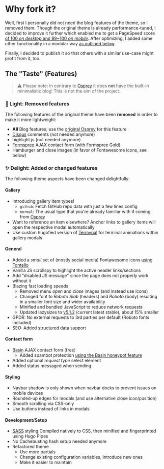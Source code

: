 # Why fork it?

Well, first I personally did not need the blog features of the theme, so I removed them.
Though the original theme is already performance-tuned, I decided to improve it further which enabled me to get a PageSpeed score [of 100 *on desktop* and 99~100 *on mobile*](https://developers.google.com/speed/pagespeed/insights/?url=https%3A%2F%2Fkdevo.github.io). After optimizing, I added some other functionality in a modular way [as outlined below](#the-taste-features).

Finally, I decided to publish it so that others with a similar use-case might profit from it, too.

## The "Taste" (Features)

> :warning: Please note: In contrary to [Osprey](https://github.com/tomanistor/osprey) it does **not** have the built-in minimalistic blog! This is not the aim of the project.

### :low_brightness: Light: **Removed** features

The following features of the original theme have been **removed** in order to make it more lightweight:

- **All** Blog features; use the [original Osprey](https://github.com/tomanistor/osprey) for this feature
- [Disqus](https://disqus.com) comments (not needed anymore)
- highlight.js (not needed anymore)
- [Formspree](https://formspree.io) AJAX contact form (with Formspree Gold)
- Hamburger and close images (in favor of Fontawesome icons, see below)

### :sparkles: Delight: **Added** or **changed** features

The following theme aspects have been changed delightfully:

#### Gallery
* Introducing gallery item types!
    * `github`: Fetch GitHub repo data with just a few lines config
    * `normal`: The usual type that you're already familiar with if coming from [Osprey](https://github.com/tomanistor/osprey)
* Want to reference an item elsewhere? Anchor links to gallery items will open the respective modal automatically
* Use custom hugofied version of [Termynal](https://github.com/ines/termynal/) for terminal animations within gallery modals

#### General
* Added a *small* set of (mostly social media) Fontawesome icons [using Fontello](http://fontello.com/)
* Vanilla JS scrollspy to highlight the active header links/sections
* Add "disabled JS message" since the page does not properly work without it
* Blazing fast loading speeds
  * Removed menu *open* and *close* images (and instead use icons)
  * Changed font to *Roboto Slab* (headers) and *Roboto* (body) resulting in a smaller font size and wider availability
  * Minified and bundled JavaScript to reduce network requests
  * Updated lazysizes to [v5.1.2](https://github.com/aFarkas/lazysizes/releases/tag/5.1.2) (current latest stable), about 15% smaller
* GPDR: No external requests to 3rd parties per default (Roboto fonts included)
* SEO: Added [structured data](https://developers.google.com/search/docs/guides/intro-structured-data) support

#### Contact form
* [Basin](https://usebasin.com/) AJAX contact form (free)
  * Added spambot protection [using the Basin honeypot feature](https://usebasin.com/docs/features/spam-filtering)
* Added optional *request type* select element
* Added status messaged when sending

#### Styling
* Navbar shadow is only shown when navbar docks to prevent issues on mobile devices
* Rounded-up edges for modals (and use alternative close icon/position)
* Smooth scrolling via CSS-only
* Use buttons instead of links in modals

#### Development/Setup
* [SASS](http://sass-lang.com/) styling Compiled natively to CSS, then minified and fingerprinted using Hugo Pipes
* No Cachebusting hash setup needed anymore
* Refactored theme
    * Use more partials
    * Change existing configuration variables, introduce new ones
    * Make it easier to maintain